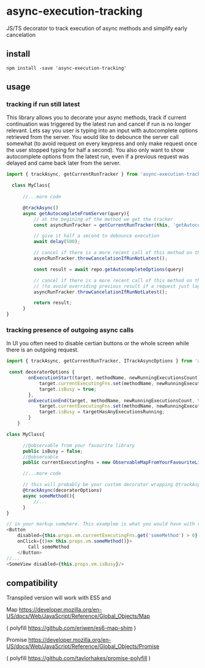 # async-execution-tracking
JS/TS decorator to track execution of async methods and simplify early cancelation

## install
```
npm install -save 'async-execution-tracking'
```

## usage

### tracking if run still latest
This library allows you to decorate your async methods, track if current continuation was triggered by the latest run and cancel 
if run is no longer relevant. Lets say you user is typing into an input with autocomplete options retrieved from the server. 
You would like to debounce the server call somewhat (to avoid request on every keypress and only make request once the user stopped
typing for half a second). You also only want to show autocomplete options from the latest run, even if a previous request was delayed
and came back later from the server.

```javascript
import { trackAsync, getCurrentRunTracker } from 'async-execution-tracking';

  class MyClass{
  
      //...more code

      @trackAsync()
      async getAutocompleteFromServer(query){
          // at the begining of the method we get the tracker
          const asyncRunTracker = getCurrentRunTracker(this, 'getAutocompleteFromServer');

          // give it half a second to debounce execution
          await delay(500); 

          // cancel if there is a more recent call of this method on this object
          asyncRunTracker.throwCancelationIfRunNotLatest();

          const result = await repo.getAutocompleteOptions(query)

          // cancel if there is a more recent call of this method on this object 
          // (to avoid overriding previous result if a request just lagged)
          asyncRunTracker.throwCancelationIfRunNotLatest();

          return result;
      }
}
```

### tracking presence of outgoing async calls
In UI you often need to disable certian buttons or the whole screen while there is an outgoing request. 
```javascript
import { trackAsync, getCurrentRunTracker, ITrackAsyncOptions } from 'async-execution-tracking';

 const decoratorOptions {
        onExecutionStart(target, methodName, newRunningExecutionsCount){
            target.currentExecutingFns.set(methodName, newRunningExecutionsCount);
            target.isBusy = true;
        },
        onExecutionEnd(target, methodName, newRunningExecutionsCount, targetHasAnyExecutionsRunning){
            target.currentExecutingFns.set(methodName, newRunningExecutionsCount);
            target.isBusy = targetHasAnyExecutionsRunning;
        }
    }

class MyClass{

      //@observable from your favourite library
      public isBusy = false; 
      //@observable
      public currentExecutingFns = new ObservableMapFromYourFavouriteLib();

      //...more code

      // this will probably be your custom decorator wrapping @trackAsync wiht above options
      @trackAsync(decoratorOptions)
      async someMethod(){
          //...
      }
}

// in your markup somwhere. This examplee is what you would have with react-mobx
<Button 
    disabled={this.props.vm.currentExecutingFns.get('someMethod') > 0}
    onClick={()=> this.props.vm.someMethod()}> 
        Call someMethod 
    </Button>
//...
<SomeView disabled={this.props.vm.isBusy}/>
```

## compatibility
Transpiled version will work with ES5 and

Map https://developer.mozilla.org/en-US/docs/Web/JavaScript/Reference/Global_Objects/Map 

( polyfill https://github.com/eriwen/es6-map-shim )



Promise https://developer.mozilla.org/en-US/docs/Web/JavaScript/Reference/Global_Objects/Promise 

( polyfill https://github.com/taylorhakes/promise-polyfill )
